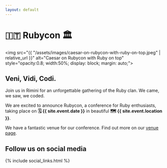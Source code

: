 ```yaml
---
layout: default
---
```


# 🇮🇹 Rubycon 🏛️

<img src="{{ "/assets/images/caesar-on-rubycon-with-ruby-on-top.jpeg" | relative_url }}" alt="Caesar on Rubycon with Ruby on top" style="opacity:0.8; width:50%; display: block; margin: auto;">


## Veni, Vidi, Codi.

Join us in Rimini for an unforgettable gathering of the Ruby clan. We came, we saw, we coded.

We are excited to announce Rubycon, a conference for Ruby enthusiasts, taking place on **🗓️ {{ site.event.date }}** in beautiful **🗺️ {{ site.event.location }}**.

We have a fantastic venue for our conference. Find out more on our [venue page](./venue).

## Follow us on social media

{% include social_links.html %}

